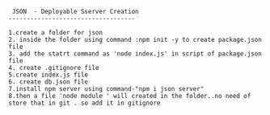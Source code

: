     


     JSON  - Deployable Sserver Creation
    -----------------------------------

    1.create a folder for json
    2. inside the folder using command :npm init -y to create package.json file
    3. add the statrt command as 'node index.js' in script of package.json file
    4. create .gitignore file
    5.create index.js file
    6. create db.json file
    7.install npm server using command-"npm i json server"
    8.then a file 'node module ' will created in the folder..no need of store that in git . so add it in gitignore
